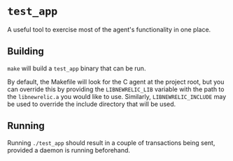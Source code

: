 # `test_app`

A useful tool to exercise most of the agent's functionality in one place.

## Building

`make` will build a `test_app` binary that can be run.

By default, the Makefile will look for the C agent at the project root, but you
can override this by providing the `LIBNEWRELIC_LIB` variable with the path to
the `libnewrelic.a` you would like to use. Similarly, `LIBNEWRELIC_INCLUDE` may
be used to override the include directory that will be used.

## Running

Running `./test_app` should result in a couple of transactions being sent,
provided a daemon is running beforehand.
